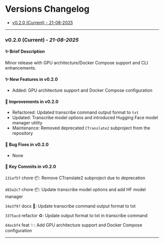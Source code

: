 # Versions Changelog

- [v0.2.0 (Current) - 21-08-2025](#v020-current---21-08-2025)

---

### **v0.2.0** (Current) - *21-08-2025*

#### ✨ Brief Description

Minor release with GPU architecture/Docker Compose support and CLI enhancements.

#### ✨ New Features in v0.2.0

- Added: GPU architecture support and Docker Compose configuration

#### 🔧 Improvements in v0.2.0

- Refactored: Updated transcribe command output format to `txt`
- Updated: Transcribe model options and introduced Hugging Face model manager utility
- Maintenance: Removed deprecated `CTranslate2` subproject from the repository

#### 🐛 Bug Fixes in v0.2.0

- None

#### 📝 Key Commits in v0.2.0

`131af5f` chore 📦: Remove CTranslate2 subproject due to deprecation

`d83a2c7` chore 📦: Update transcribe model options and add HF model manager

`34a3f97` docs 📝: Update transcribe command output format to txt

`3375acd` refactor ♻️: Update output format to txt in transcribe command

`d4acbf4` feat ✨: Add GPU architecture support and Docker Compose configuration

---
